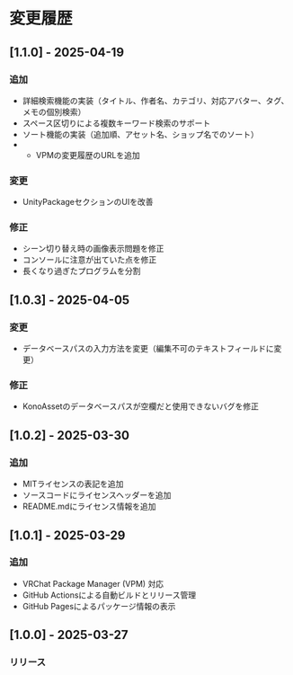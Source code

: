 # 変更履歴

## [1.1.0] - 2025-04-19

### 追加
- 詳細検索機能の実装（タイトル、作者名、カテゴリ、対応アバター、タグ、メモの個別検索）
- スペース区切りによる複数キーワード検索のサポート
- ソート機能の実装（追加順、アセット名、ショップ名でのソート）
- - VPMの変更履歴のURLを追加

### 変更
- UnityPackageセクションのUIを改善

### 修正
- シーン切り替え時の画像表示問題を修正
- コンソールに注意が出ていた点を修正
- 長くなり過ぎたプログラムを分割

## [1.0.3] - 2025-04-05

### 変更
- データベースパスの入力方法を変更（編集不可のテキストフィールドに変更）

### 修正
- KonoAssetのデータベースパスが空欄だと使用できないバグを修正

## [1.0.2] - 2025-03-30

### 追加
- MITライセンスの表記を追加
- ソースコードにライセンスヘッダーを追加
- README.mdにライセンス情報を追加

## [1.0.1] - 2025-03-29

### 追加
- VRChat Package Manager (VPM) 対応
- GitHub Actionsによる自動ビルドとリリース管理
- GitHub Pagesによるパッケージ情報の表示

## [1.0.0] - 2025-03-27

### リリース
